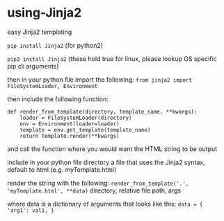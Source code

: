 # using-Jinja2
easy Jinja2 templating

```pip install Jinja2``` (for python2)

```pip3 install Jinja2``` (these hold true for linux, please lookup OS specific pip cli arguments)

then in your python file import the following:
```from jinja2 import FileSystemLoader, Environment```

then include the following function:
```
def render_from_template(directory, template_name, **kwargs):
    loader = FileSystemLoader(directory)
    env = Environment(loader=loader)
    template = env.get_template(template_name)
    return template.render(**kwargs)
```

and call the function where you would want the HTML string to be output

include in your python file directory a file that uses the Jinja2 syntax, 
default to html (e.g. myTemplate.html)

render the string with the following:
```render_from_template('.', 'myTemplate.html', **data)```
directory, relative file path, args

where data is a dictionary of arguments that looks like this:
    ```data = {
        'arg1': val1,
    }```
